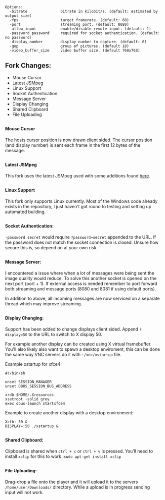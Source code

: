 ```
Options:
  -bitrate               bitrate in kilobit/s. (default: estimated by output size)
  -fps                   target framerate. (default: 60)
  -port                  streaming port. (default: 8080)
  -allow_input           enable/disable remote input. (default: 1)
  -password password     required for socket authentication. (default: no password)
  -display_number        display number to capture. (default: 0)
  -gop                   group of pictures. (default 18)
  -video_buffer_size     video buffer size. (default 768x768)
```

## Fork Changes:
- Mouse Cursor
- Latest JSMpeg
- Linux Support
- Socket Authentication
- Message Server
- Display Changing
- Shared Clipboard
- File Uploading

##

#### Mouse Cursor
The hosts cursor position is now drawn client sided. The cursor position (and display number) is sent each frame in the first 12 bytes of the message.

##

#### Latest JSMpeg
This fork uses the latest JSMpeg used with some additions found [here](https://github.com/ollydev/jsmpeg/commit/26f97f40b2d29542e6a4d8a5c07d22c4c5d5acd8).

##

#### Linux Support
This fork only supports Linux currently. Most of the Windows code already exists in the repository, I just haven't got round to testing and setting up automated building.

##

#### Socket Authentication:
`-password secret` would require `?password=secret` appended to the URL. If the password does not match the socket connection is closed. Unsure how secure this is, so depend on at your own risk.

##

#### Message Server:
I encountered a issue where when a lot of messages were being sent the image quality would reduce. 
To solve this another socket is opened on the next port (port + 1). If external access is needed remember to port forward both streaming and message ports (8080 and 8081 if using default ports).

In addition to above, all incoming messages are now serviced on a separate thread which may improve streaming.
##

#### Display Changing:
Support has been added to change displays client sided. Append `?display=50` to the URL to switch to X display 50. 

For example another display can be created using X virtual framebuffer. You'll also likely also want to spawn a desktop enviroment, this can be done the same way VNC servers do it with `~/vnc/xstartup` file.

Example xstartup for xfce4:
```
#!/bin/sh

unset SESSION_MANAGER
unset DBUS_SESSION_BUS_ADDRESS

xrdb $HOME/.Xresources
xsetroot -solid grey
exec dbus-launch startxfce4
```

Example to create another display with a desktop environment:
```
Xcfb: 50 &
DISPLAY=:50 ./xstartup &
```

##

#### Shared Clipboard:
Clipboard is shared when `ctrl + c` or `ctrl + v` is pressed. You'll need to install `xclip` for this to work :`sudo apt-get install xclip`

##

#### File Uploading:
Drag-drop a file onto the player and it will upload it to the servers `/home/user/Downloads/` directory. While a upload is in progress sending input will not work.

